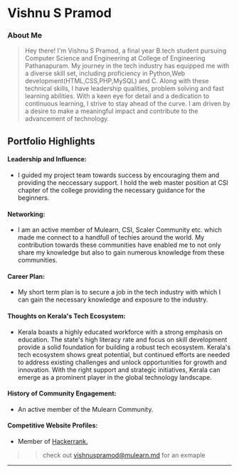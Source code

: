 # Vishnu S Pramod

### About Me

> Hey there! I'm Vishnu S Pramod, a final year B.tech student pursuing Computer Science and Engineering at College of Engineering Pathanapuram.
> My journey in the tech industry has equipped me with a diverse skill set, including proficiency in Python,Web development(HTML,CSS,PHP,MySQL) and C.
> Along with these technical skills, I have leadership qualities, problem solving and fast learning abilities.
> With a keen eye for detail and a dedication to continuous learning, I strive to stay ahead of the curve. I am driven by a desire to make a meaningful impact and contribute to the advancement of technology.


## Portfolio Highlights

#### Leadership and Influence:

- I guided my project team towards success by encouraging them and providing the neccessary support. I hold the web master position at CSI chapter of the college providing the necessary guidance for the beginners.

#### Networking:

- I am an active member of Mulearn, CSI, Scaler Community etc. which made me connect to a handfull of techies around the world. My contribution towards these communities have enabled me to not only share my knowledge but also to gain numerous knowledge from these communities. 

#### Career Plan:

- My short term plan is to secure a job in the tech industry with which I can gain the necessary knowledge and exposure to the industry.

#### Thoughts on Kerala's Tech Ecosystem:

-  Kerala boasts a highly educated workforce with a strong emphasis on education. The state's high literacy rate and focus on skill development provide a solid foundation for building a robust tech ecosystem. Kerala's tech ecosystem shows great potential, but continued efforts are needed to address existing challenges and unlock opportunities for growth and innovation. With the right support and strategic initiatives, Kerala can emerge as a prominent player in the global technology landscape.

#### History of Community Engagement:

-  An active member of the Mulearn Community.

#### Competitive Website Profiles:

- Member of [Hackerrank.](https://www.hackerrank.com/profile/vishnupramod21)


>> check out [vishnuspramod@mulearn.md](./profile/vishnuspramod@mulearn.md) for an exmaple

---

